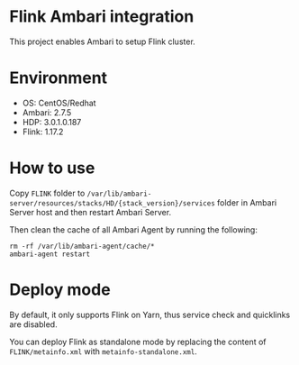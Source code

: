# Flink Ambari integration

This project enables Ambari to setup Flink cluster.

# Environment

* OS: CentOS/Redhat
* Ambari: 2.7.5
* HDP: 3.0.1.0.187
* Flink: 1.17.2

# How to use

Copy `FLINK` folder to `/var/lib/ambari-server/resources/stacks/HD/{stack_version}/services` folder in Ambari Server host and then restart Ambari Server.

Then clean the cache of all Ambari Agent by running the following:

```shell
rm -rf /var/lib/ambari-agent/cache/*
ambari-agent restart
```

# Deploy mode

By default, it only supports Flink on Yarn, thus service check and quicklinks are disabled.

You can deploy Flink as standalone mode by replacing the content of `FLINK/metainfo.xml` with `metainfo-standalone.xml`.
